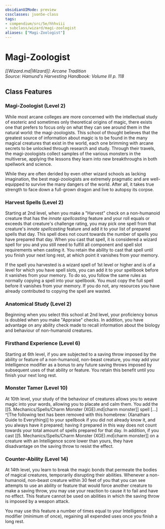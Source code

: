 ```yaml
---
obsidianUIMode: preview
cssclasses: json5e-class
tags:
- compendium/src/5e/hhhviii
- subclass/wizard/magi-zoologist
aliases: ["Magi-Zoologist"]
---
```

# Magi-Zoologist
*[[Wizard.md\|Wizard]]: Arcane Tradition*  
*Source: Hamund's Harvesting Handbook: Volume III p. 118*  


## Class Features

### Magi-Zoologist (Level 2)

While most arcane colleges are more concerned with the intellectual study of esoteric and sometimes only theoretical origins of magic, there exists one that prefers to focus only on what they can see around them in the natural world: the magi-zoologists. This school of thought believes that the greatest source of information about magic is to be found in the many magical creatures that exist in the world, each one brimming with arcane secrets to be unlocked through research and study. Through their travels, the magi-zoologists collect samples of the various monsters in the multiverse, applying the lessons they learn into new breakthroughs in both spellwork and science.

While they are often derided by even other wizard schools as lacking imagination, the best magi-zoologists are extremely pragmatic and are well-equipped to survive the many dangers of the world. After all, it takes true strength to face down a full-grown dragon and live to autopsy its corpse.

### Harvest Spells (Level 2)

Starting at 2nd level, when you make a "Harvest" check on a non-humanoid creature that has the *innate spellcasting* feature and your roll equals or exceeds that creature's challenge rating, you may pick one spell from that creature's *innate spellcasting* feature and add it to your list of prepared spells that day. This spell does not count towards the number of spells you have prepared that day. When you cast that spell, it is considered a wizard spell for you and you still need to fulfill all component and spell slot requirements when casting it. You retain the ability to cast that spell until you finish your next long rest, at which point it vanishes from your memory.

If the spell you harvested is a wizard spell of 1st level or higher and is of a level for which you have spell slots, you can add it to your spellbook before it vanishes from your memory. To do so, you follow the same rules as normally copying a spell into your spellbook. You must copy the full spell before it vanishes from your memory. If you do not, any resources you have already contributed to copying the spell are wasted.

### Anatomical Study (Level 2)

Beginning when you select this school at 2nd level, your proficiency bonus is doubled when you make "Appraise" checks. In addition, you have advantage on any ability check made to recall information about the biology and behaviour of non-humanoid creatures.

### Firsthand Experience (Level 6)

Starting at 6th level, if you are subjected to a saving throw imposed by the ability or feature of a non-humanoid, non-beast creature, you may add your Intelligence modifier as a bonus to any future saving throws imposed by subsequent uses of that ability or feature. You retain this benefit until you finish your next long rest.

### Monster Tamer (Level 10)

At 10th level, your study of the behaviour of creatures allows you to weave magic into your words, allowing you to placate and calm them. You add the [[5. Mechanics/Spells/Charm Monster (XGE).md\|charm monster]] spell [...] ^[The following text has been removed with this homebrew: (Xanathars Guide to Everything)] to your spellbook if you did not already know it, and you always have it prepared; having it prepared in this way does not count towards your total amount of spells prepared for that day. In addition, if you cast [[5. Mechanics/Spells/Charm Monster (XGE).md\|charm monster]] on a creature with an Intelligence score lower than yours, they have disadvantage on the saving throw to resist the effect.

### Counter-Ability (Level 14)

At 14th level, you learn to break the magic bonds that permeate the bodies of magical creatures, temporarily disrupting their abilities. Whenever a non-humanoid, non-beast creature within 30 feet of you that you can see attempts to use an ability or feature that would force another creature to make a saving throw, you may use your reaction to cause it to fail and have no effect. This feature cannot be used on abilities in which the saving throw is imposed by a weapon attack.

You may use this feature a number of times equal to your Intelligence modifier (minimum of once), regaining all expended uses once you finish a long rest.